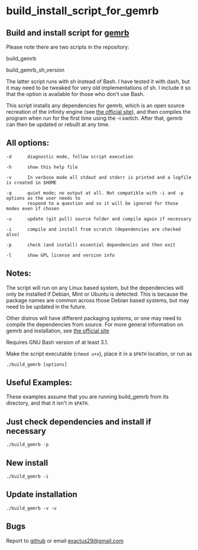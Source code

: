 build_install_script_for_gemrb
==============================

## Build and install script for [gemrb](https://github.com/gemrb/gemrb)

Please note there are two scripts in the repository:

build_gemrb

build_gemrb_sh_version

The latter script runs with sh instead of Bash. I have tested it with dash, 
but it may need to be tweaked for very old implementations of sh. I include it
so that the option is available for those who don't use Bash.

This script installs any dependencies for gemrb, which is 
an open source recreation of the infinity engine (see 
[the official site](http://www.gemrb.org)), and then compiles the program when 
run for the first time using the -i switch. After that, gemrb 
can then be updated or rebuilt at any time.
          
    
## All options:

    -d      diagnostic mode, follow script execution 

    -h      show this help file

    -v      In verbose mode all stdout and stderr is printed and a logfile is created in $HOME
            
    -q      quiet mode; no output at all. Not compatible with -i and -p options as the user needs to 
            respond to a question and so it will be ignored for those modes even if chosen

    -u      update (git pull) source folder and compile again if necessary 

    -i      compile and install from scratch (dependencies are checked also)

    -p      check (and install) essential dependencies and then exit

    -l      show GPL license and version info



## Notes:

The script will run on any Linux based system, but the dependencies will only be installed if Debian, Mint or Ubuntu is detected.
This is because the package names are common across those Debian based systems, but may need to be updated in the future.

Other distros will have different packaging systems, or one may need to compile the dependencies from source.
For more general information on gemrb and installation, see [the official site](http://www.gemrb.org/wiki/doku.php?id=installation)

Requires GNU Bash version of at least 3.1.

Make the script executable (`chmod u+x`), place it in a `$PATH` location, or run as

    ./build_gemrb [options]

## Useful Examples:

These examples assume that you are running build_gemrb from its directory, and that it 
isn't in `$PATH`.

## Just check dependencies and install if necessary

    ./build_gemrb -p

## New install

    ./build_gemrb -i 

## Update installation

    ./build_gemrb -v -u 

## Bugs

Report to [github](https://github.com/Exactus29/build_install_script_for_gemrb/issues) or email <exactus29@gmail.com> 
